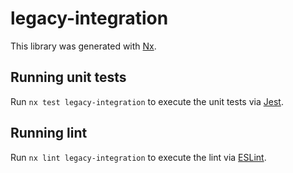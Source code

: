 # legacy-integration

This library was generated with [Nx](https://nx.dev).

## Running unit tests

Run `nx test legacy-integration` to execute the unit tests via [Jest](https://jestjs.io).

## Running lint

Run `nx lint legacy-integration` to execute the lint via [ESLint](https://eslint.org/).
